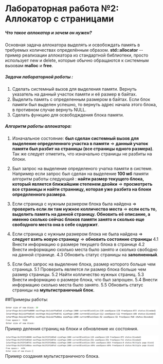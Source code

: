 # Лабораторная работа №2: Аллокатор с страницами

##### Что такое аллокатор и зачем он нужен?
Основная задача аллокатора выделять и освобождать память в требуемых количествах определённым образом. **std::allocator** -- пример реализации аллокатора из стандартной библиотеки, просто использует new и delete, которые обычно обращаются к системным вызовам **malloc** и **free**.
##### Задачи лабораторной роботы :
1. Сделать системный вызов для выделения памяти. Вернуть указатель на данный участок памяти и её размер в байтах. 
2. Выделить память с определенным размером в байтах. Если блок памяти был выделен успешно, то вернуть адрес начала этого блока, в противном случае вернуть NULL.
3. Сделать функцию для освободждения блока памяти. 

##### Алгоритм работы аллокатора: 
1. Изначальное состояние: **был сделан системный вызов для выделение определенного участка в памяти** => **данный учаток памяти был разбит на страницы (все страницы одного размера)**. Так же следует отметить, что изначально страницы не разбиты на блоки.
2. Был запрос на выделение определеного учатка памяти в системе. Например если запрос был сделан на выделение **100 мб** памяти алгоритм работы следующий : **найти размер текущего блока, который является ближайшим степенем двойки** => **просмотреть все страницы и найти странницу, которая уже разбита на блоки определенного размера**. 
3. Если страница с нужным размером блока была найдена => **проверить если ли там нужное колличество места** => **если есть то, выделить память на данной страницу. Обновить её описание, а именно сколько сейчас блоков памяти занято и сколько еще свободного места она в себе содержит**.
4. Если страница с нужным размером блока не была найдена => **следует взять новую страницу** => 
**обновить состояние страницы** 
4.1 Внести информацию о размере текущего блока в странице
4.2 Внести информацию сколько места было занято и сколько свободно на данной странице.
4.3 Обновить статус страницы на **заполненный**.

5. Если был запрос на выделение блока, размер которого больше чем страница. 
5.1 Проверить является ли размер блока больше чем размер страницы.
5.2 Найти колличество нужных страниц.
5.3 Внести информацию о размере блока, что был запрошен.
5.4 Внести информацию сколько места было занято.
5.5 Обновить статус страницы на **мультистраничный блок**.

##Примеры работы:

![Демонстрация деления страниц на блоки](Images/2.png)
Пример деления страниц на блоки и обновление их состояния.

![Демонстрация результатов тестирования](Images/1.png)
Пример создания мультистраничного блока.
